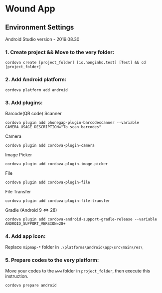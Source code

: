 # Wound App

## Environment Settings
Android Studio version - 2019.08.30

### 1. Create project && Move to the very folder:
```shell
cordova create [project_folder] [io.honginho.test] [Test] && cd [project_folder]
```

### 2. Add Android platform:
```shell
cordova platform add android
```

### 3. Add plugins:
Barcode(QR code) Scanner
```shell
cordova plugin add phonegap-plugin-barcodescanner --variable CAMERA_USAGE_DESCRIPTION="To scan barcodes"
```

Camera
```shell
cordova plugin add cordova-plugin-camera
```

Image Picker
```shell
cordova plugin add cordova-plugin-image-picker
```

File
```shell
cordova plugin add cordova-plugin-file
```

File Transfer
```shell
cordova plugin add cordova-plugin-file-transfer
```

Gradle (Android 9 <=> 28)
```shell
cordova plugin add cordova-android-support-gradle-release --variable ANDROID_SUPPORT_VERSION=28+
```

### 4. Add app icon:
Replace `mipmap-*` folder in `.\platforms\android\app\src\main\res\`

### 5. Prepare codes to the very platform:
Move your codes to the `www` folder in `project_folder`, then execute this instruction.
```shell
cordova prepare android
```
